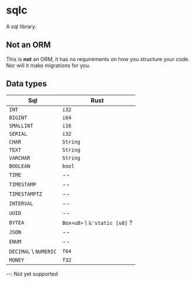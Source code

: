 # sqlc
A sql library.

## Not an ORM
This is **not** an ORM, it has no requirements on how you structure your code. Nor will it 
make migrations for you.

## Data types
| Sql                   | Rust                          |
|-----------------------|-------------------------------|
| `INT`                 | `i32`                         |
| `BIGINT`              | `i64`                         |
| `SMALLINT`            | `i16`                         |
| `SERIAL`              | `i32`                         |
| `CHAR`                | `String`                      |
| `TEXT`                | `String`                      |
| `VARCHAR`             | `String`                      |
| `BOOLEAN`             | `bool`                        |
| `TIME`                | --                            |
| `TIMESTAMP`           | --                            |
| `TIMESTAMPTZ`         | --                            |
| `INTERVAL`            | --                            |
| `UUID`                | --                            |
| `BYTEA`               | `Box<u8>` \ `&'static [u8]` ? |
| `JSON`                | --                            |
| `ENUM`                | --                            |
| `DECIMAL` \ `NUMERIC` | `f64`                         |
| `MONEY`               | `f32`                         |


--: Not yet supported
